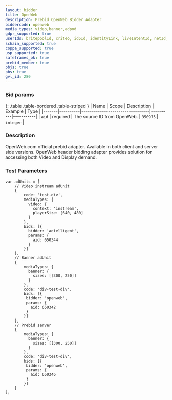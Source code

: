 ```yaml
---
layout: bidder
title: OpenWeb
description: Prebid OpenWeb Bidder Adapter
biddercode: openweb
media_types: video,banner,adpod
gdpr_supported: true
userIds: britepoolId, criteo, id5Id, identityLink, liveIntentId, netId, parrableId, pubCommonId, unifiedId
schain_supported: true
coppa_supported: true
usp_supported: true
safeframes_ok: true
prebid_member: true
pbjs: true
pbs: true
gvl_id: 280
---
```


### Bid params

{: .table .table-bordered .table-striped }
| Name  | Scope    | Description                     | Example  | Type      |
|-------|----------|---------------------------------|----------|-----------|
| `aid` | required | The source ID from OpenWeb. | `350975` | `integer` |

### Description
OpenWeb.com official prebid adapter. Available in both client and server side versions.
OpenWeb header bidding adapter provides solution for accessing both Video and Display demand.

### Test Parameters
```
var adUnits = [
    // Video instream adUnit
    {
        code: 'test-div',
        mediaTypes: {
          video: {
            context: 'instream',
            playerSize: [640, 480]
          }
        },
        bids: [{
          bidder: 'adtelligent',
          params: {
            aid: 650344
          }
        }]
    },
    // Banner adUnit
    {
        mediaTypes: {
          banner: {
            sizes: [[300, 250]]
          }
        },
        code: 'div-test-div',
        bids: [{
         bidder: 'openweb',
         params: {
           aid: 650342
         }
        }]
    },
    // Prebid server 
    {
        mediaTypes: {
          banner: {
            sizes: [[300, 250]]
          }
        },
        code: 'div-test-div',
        bids: [{
         bidder: 'openweb',
         params: {
           aid: 650346
         }
        }]
    }
];
```
